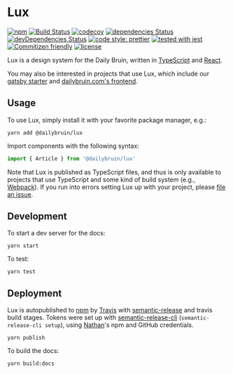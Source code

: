 # Lux

[![npm](https://img.shields.io/npm/v/@dailybruin/lux.svg)](https://www.npmjs.com/package/@dailybruin/lux)
[![Build Status](https://travis-ci.com/dailybruin/lux.svg?branch=master)](https://travis-ci.com/dailybruin/lux)
[![codecov](https://codecov.io/gh/dailybruin/lux/branch/master/graph/badge.svg?token=GvqJtgnbAf)](https://codecov.io/gh/dailybruin/lux)
[![dependencies Status](https://david-dm.org/dailybruin/lux/status.svg)](https://david-dm.org/dailybruin/lux)
[![devDependencies Status](https://david-dm.org/dailybruin/lux/dev-status.svg)](https://david-dm.org/dailybruin/lux?type=dev)
[![code style: prettier](https://img.shields.io/badge/code_style-prettier-ff69b4.svg?style=flat)](https://github.com/prettier/prettier)
[![tested with jest](https://img.shields.io/badge/tested_with-jest-99424f.svg?style=flat)](https://github.com/facebook/jest)
[![Commitizen friendly](https://img.shields.io/badge/commitizen-friendly-brightgreen.svg)](http://commitizen.github.io/cz-cli/)
[![license](https://img.shields.io/github/license/dailybruin/lux.svg)](/LICENSE)

Lux is a design system for the Daily Bruin, written in [TypeScript](https://www.typescriptlang.org) and [React](https://reactjs.org).

You may also be interested in projects that use Lux, which include our [gatsby starter](https://github.com/dailybruin/gatsby-starter-dailybruin) and [dailybruin.com's frontend](https://github.com/dailybruin/flamingo).

## Usage

To use Lux, simply install it with your favorite package manager, e.g.:

```
yarn add @dailybruin/lux
```

Import components with the following syntax:

```javascript
import { Article } from '@dailybruin/lux'
```

Note that Lux is published as TypeScript files, and thus is only available to projects that use TypeScript and some kind of build system (e.g., [Webpack](https://webpack.js.org)). If you run into errors setting Lux up with your project, please [file an issue](https://github.com/dailybruin/lux/issues/new).

## Development

To start a dev server for the docs:

```
yarn start
```

To test:

```
yarn test
```

## Deployment

Lux is autopublished to [npm](https://www.npmjs.com) by [Travis](https://travis-ci.com) with [semantic-release](https://github.com/semantic-release/semantic-release) and travis build stages. Tokens were set up with [semantic-release-cli](https://github.com/semantic-release/cli) (`semantic-release-cli setup`), using [Nathan](https://github.com/nathunsmitty)'s npm and GitHub credentials.

```
yarn publish
```

To build the docs:

```
yarn build:docs
```
